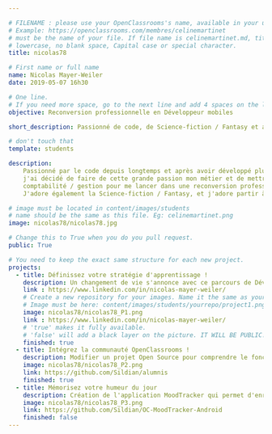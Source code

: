 ```yaml
---

# FILENAME : please use your OpenClassrooms's name, available in your url.
# Example: https://openclassrooms.com/membres/celinemartinet
# must be the name of your file. If file name is celinemartinet.md, title is celinemartinet.
# lowercase, no blank space, Capital case or special character.
title: nicolas78

# First name or full name
name: Nicolas Mayer-Weiler
date: 2019-05-07 16h30

# One line.
# If you need more space, go to the next line and add 4 spaces on the left, as in 'description'.
objective: Reconversion professionnelle en Développeur mobiles

short_description: Passionné de code, de Science-fiction / Fantasy et adepte des aventures en pleine nature, me voici.

# don't touch that
template: students

description:
    Passionné par le code depuis longtemps et après avoir développé plusieurs applications pour le plaisir,
    j'ai décidé de faire de cette grande passion mon métier et de mettre derrière moi mon parcours en
    comptabilité / gestion pour me lancer dans une reconversion professionnelle et devenir développeur mobiles.
    J'adore également la Science-fiction / Fantasy, et j'adore partir à l'aventure dans la nature avec mon sac à dos.

# image must be located in content/images/students
# name should be the same as this file. Eg: celinemartinet.png
image: nicolas78/nicolas78.jpg

# Change this to True when you do you pull request.
public: True

# You need to keep the exact same structure for each new project.
projects:
  - title: Définissez votre stratégie d'apprentissage !
    description: Un changement de vie s'annonce avec ce parcours de Développeur Android!
    link : https://www.linkedin.com/in/nicolas-mayer-weiler/
    # Create a new repository for your images. Name it the same as your nickname and profile picture.
    # Image must be here: content/images/students/yourrepo/project1.png
    image: nicolas78/nicolas78_P1.png
    link : https://www.linkedin.com/in/nicolas-mayer-weiler/
    # 'true' makes it fully available.
    # 'false' will add a black layer on the picture. IT WILL BE PUBLIC!
    finished: true
  - title: Intégrez la communauté OpenClassrooms !
    description: Modifier un projet Open Source pour comprendre le fonctionnement de Git, de Github et des pull requests. 
    image: nicolas78/nicolas78_P2.png
    link: https://github.com/Sildian/alumnis
    finished: true
  - title: Mémorisez votre humeur du jour
    description: Création de l'application MoodTracker qui permet d'enregistrer son humeur chaque jour.
    image: nicolas78/nicolas78_P3.png
    link: https://github.com/Sildian/OC-MoodTracker-Android
    finished: false
---
```

